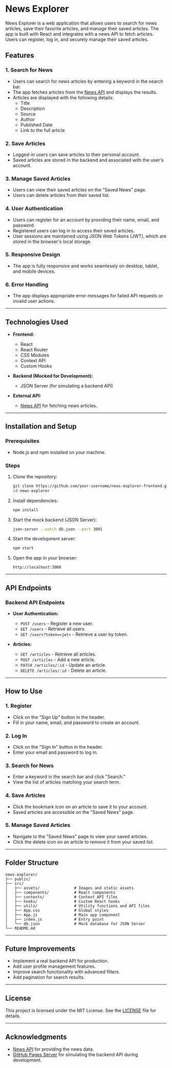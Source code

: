# News Explorer

News Explorer is a web application that allows users to search for news articles, save their favorite articles, and manage their saved articles. The app is built with React and integrates with a news API to fetch articles. Users can register, log in, and securely manage their saved articles.

## Features

### 1. **Search for News**
   - Users can search for news articles by entering a keyword in the search bar.
   - The app fetches articles from the [News API](https://newsapi.org/) and displays the results.
   - Articles are displayed with the following details:
     - Title
     - Description
     - Source
     - Author
     - Published Date
     - Link to the full article

### 2. **Save Articles**
   - Logged-in users can save articles to their personal account.
   - Saved articles are stored in the backend and associated with the user's account.

### 3. **Manage Saved Articles**
   - Users can view their saved articles on the "Saved News" page.
   - Users can delete articles from their saved list.

### 4. **User Authentication**
   - Users can register for an account by providing their name, email, and password.
   - Registered users can log in to access their saved articles.
   - User sessions are maintained using JSON Web Tokens (JWT), which are stored in the browser's local storage.

### 5. **Responsive Design**
   - The app is fully responsive and works seamlessly on desktop, tablet, and mobile devices.

### 6. **Error Handling**
   - The app displays appropriate error messages for failed API requests or invalid user actions.

---

## Technologies Used

- **Frontend:**
  - React
  - React Router
  - CSS Modules
  - Context API
  - Custom Hooks

- **Backend (Mocked for Development):**
  - JSON Server (for simulating a backend API)

- **External API:**
  - [News API](https://newsapi.org/) for fetching news articles.

---

## Installation and Setup

### Prerequisites
- Node.js and npm installed on your machine.

### Steps
1. Clone the repository:
   ```bash
   git clone https://github.com/your-username/news-explorer-frontend.git
   cd news-explorer
   ```

2. Install dependencies:
   ```bash
   npm install
   ```

3. Start the mock backend (JSON Server):
   ```bash
   json-server --watch db.json --port 3001
   ```

4. Start the development server:
   ```bash
   npm start
   ```

5. Open the app in your browser:
   ```
   http://localhost:3000
   ```

---

## API Endpoints

### Backend API Endpoints
- **User Authentication:**
  - `POST /users` - Register a new user.
  - `GET /users` - Retrieve all users.
  - `GET /users?token=<jwt>` - Retrieve a user by token.

- **Articles:**
  - `GET /articles` - Retrieve all articles.
  - `POST /articles` - Add a new article.
  - `PATCH /articles/:id` - Update an article.
  - `DELETE /articles/:id` - Delete an article.

---

## How to Use

### 1. **Register**
   - Click on the "Sign Up" button in the header.
   - Fill in your name, email, and password to create an account.

### 2. **Log In**
   - Click on the "Sign In" button in the header.
   - Enter your email and password to log in.

### 3. **Search for News**
   - Enter a keyword in the search bar and click "Search."
   - View the list of articles matching your search term.

### 4. **Save Articles**
   - Click the bookmark icon on an article to save it to your account.
   - Saved articles are accessible on the "Saved News" page.

### 5. **Manage Saved Articles**
   - Navigate to the "Saved News" page to view your saved articles.
   - Click the delete icon on an article to remove it from your saved list.

---

## Folder Structure

```
news-explorer/
├── public/
├── src/
│   ├── assets/               # Images and static assets
│   ├── components/           # React components
│   ├── contexts/             # Context API files
│   ├── hooks/                # Custom React hooks
│   ├── utils/                # Utility functions and API files
│   ├── App.css               # Global styles
│   ├── App.js                # Main app component
│   ├── index.js              # Entry point
│   └── db.json               # Mock database for JSON Server
└── README.md
```

---

## Future Improvements

- Implement a real backend API for production.
- Add user profile management features.
- Improve search functionality with advanced filters.
- Add pagination for search results.

---

## License

This project is licensed under the MIT License. See the [LICENSE](LICENSE) file for details.

---

## Acknowledgments

- [News API](https://newsapi.org/) for providing the news data.
- [GitHub Pages Server](https://Leishmanitus.github.io/news-explorer-frontend) for simulating the backend API during development.
